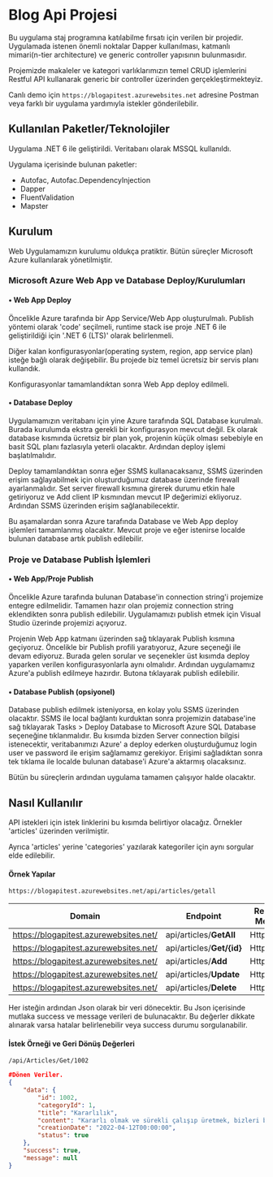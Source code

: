 # Blog Api Projesi

Bu uygulama staj programına katılabilme fırsatı için verilen bir projedir. Uygulamada istenen önemli noktalar Dapper kullanılması, katmanlı mimari(n-tier architecture) ve generic controller yapısının bulunmasıdır. 

Projemizde makaleler ve kategori varlıklarımızın temel CRUD işlemlerini Restful API kullanarak generic bir controller üzerinden gerçekleştirmekteyiz.

Canlı demo için ```https://blogapitest.azurewebsites.net``` adresine Postman veya farklı bir uygulama yardımıyla istekler gönderilebilir.

## Kullanılan Paketler/Teknolojiler
Uygulama .NET 6 ile geliştirildi. Veritabanı olarak MSSQL kullanıldı.

Uygulama içerisinde bulunan paketler: 

- Autofac, Autofac.DependencyInjection
- Dapper
- FluentValidation
- Mapster


## Kurulum

Web Uygulamamızın kurulumu oldukça pratiktir. Bütün süreçler Microsoft Azure kullanılarak yönetilmiştir.

### Microsoft Azure Web App ve Database Deploy/Kurulumları
#### • Web App Deploy
Öncelikle Azure tarafında bir App Service/Web App oluşturulmalı. Publish yöntemi olarak 'code' seçilmeli, runtime stack ise proje .NET 6 ile geliştirildiği için '.NET 6 (LTS)' olarak belirlenmeli. 

Diğer kalan konfigurasyonlar(operating system, region, app service plan) isteğe bağlı olarak değişebilir. Bu projede biz temel ücretsiz bir servis planı kullandık.

Konfigurasyonlar tamamlandıktan sonra Web App deploy edilmeli.

#### • Database Deploy

Uygulamamızın veritabanı için yine Azure tarafında SQL Database kurulmalı. Burada kurulumda ekstra gerekli bir konfigurasyon mevcut değil. Ek olarak database kısmında ücretsiz bir plan yok, projenin küçük olması sebebiyle en basit SQL planı fazlasıyla yeterli olacaktır. Ardından deploy işlemi başlatılmalıdır.

Deploy tamamlandıktan sonra eğer SSMS kullanacaksanız, SSMS üzerinden erişim sağlayabilmek için oluşturduğumuz database üzerinde firewall ayarlanmalıdır. Set server firewall kısmına girerek durumu etkin hale getiriyoruz ve Add client IP kısmından mevcut IP değerimizi ekliyoruz. Ardından SSMS üzerinden erişim sağlanabilecektir.

Bu aşamalardan sonra Azure tarafında Database ve Web App deploy işlemleri tamamlanmış olacaktır. Mevcut proje ve eğer istenirse localde bulunan database artık publish edilebilir.

### Proje ve Database Publish İşlemleri

#### • Web App/Proje Publish

Öncelikle Azure tarafında bulunan Database'in connection string'i projemize entegre edilmelidir. Tamamen hazır olan projemiz connection string eklendikten sonra publish edilebilir. Uygulamamızı publish etmek için Visual Studio üzerinde projemizi açıyoruz.

Projenin Web App katmanı üzerinden sağ tıklayarak Publish kısmına geçiyoruz. Öncelikle bir Publish profili yaratıyoruz, Azure seçeneği ile devam ediyoruz. Burada gelen sorular ve seçenekler üst kısımda deploy yaparken verilen konfigurasyonlarla aynı olmalıdır. Ardından uygulamamız Azure'a publish edilmeye hazırdır. Butona tıklayarak publish edilebilir. 

#### • Database Publish (opsiyonel)

Database publish edilmek isteniyorsa, en kolay yolu SSMS üzerinden olacaktır. SSMS ile local bağlantı kurduktan sonra projemizin database'ine sağ tıklayarak Tasks > Deploy Database to Microsoft Azure SQL Database seçeneğine tıklanmalıdır. Bu kısımda bizden Server connection bilgisi istenecektir, veritabanımızı Azure' a deploy ederken oluşturduğumuz login user ve password ile erişim sağlamamız gerekiyor. Erişimi sağladıktan sonra tek tıklama ile localde bulunan database'i Azure'a aktarmış olacaksınız.

Bütün bu süreçlerin ardından uygulama tamamen çalışıyor halde olacaktır.



## Nasıl Kullanılır

API istekleri için istek linklerini bu kısımda belirtiyor olacağız. Örnekler 'articles' üzerinden verilmiştir. 

Ayrıca 'articles' yerine 'categories' yazılarak kategoriler için aynı sorgular elde edilebilir.

#### Örnek Yapılar


```bash
https://blogapitest.azurewebsites.net/api/articles/getall
```

| Domain        | Endpoint       | Request Method  |
| -------------  | -------------  | --------------- |
| https://blogapitest.azurewebsites.net/        | api/articles/**GetAll**        | HttpGet         | 
| https://blogapitest.azurewebsites.net/       | api/articles/**Get/{id}**      |HttpGet       | 
| https://blogapitest.azurewebsites.net/        | api/articles/**Add**           | HttpPost         | 
| https://blogapitest.azurewebsites.net/        | api/articles/**Update**        | HttpPut         | 
| https://blogapitest.azurewebsites.net/        | api/articles/**Delete**        | HttpDelete         | 




Her isteğin ardından Json olarak bir veri dönecektir.
Bu Json içerisinde mutlaka success ve message verileri de bulunacaktır. Bu değerler dikkate alınarak varsa hatalar belirlenebilir veya success durumu sorgulanabilir.

#### İstek Örneği ve Geri Dönüş Değerleri
```/api/Articles/Get/1002```

```json
#Dönen Veriler.
{
    "data": {
        "id": 1002,
        "categoryId": 1,
        "title": "Kararlılık",
        "content": "Kararlı olmak ve sürekli çalışıp üretmek, bizleri başarıya götüren tek yol olacaktır.",
        "creationDate": "2022-04-12T00:00:00",
        "status": true
    },
    "success": true,
    "message": null
}
```
